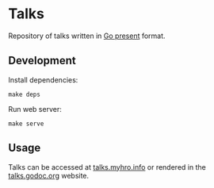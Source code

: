 Talks
=====

Repository of talks written in [Go present][present] format.

## Development

Install dependencies:

    make deps

Run web server:

    make serve

## Usage

Talks can be accessed at [talks.myhro.info][talks] or rendered in the [talks.godoc.org][talks-godoc] website.


[present]: https://godoc.org/golang.org/x/tools/present
[talks-godoc]: https://talks.godoc.org/
[talks]: https://talks.myhro.info/
